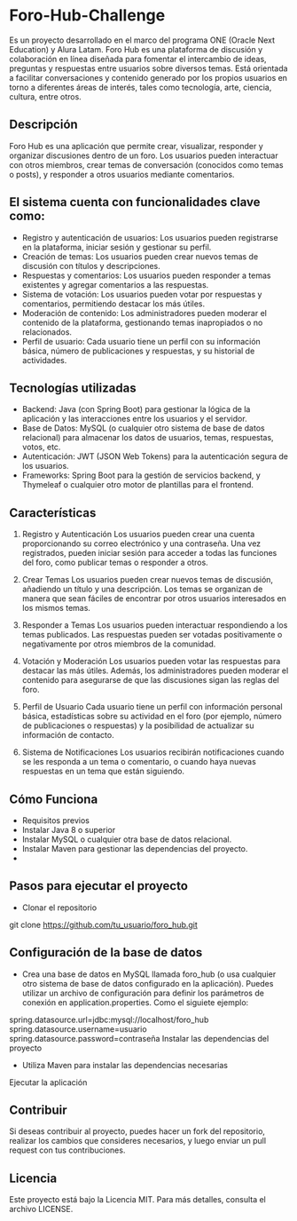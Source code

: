 # Foro-Hub-Challenge
Es un proyecto desarrollado en el marco del programa ONE (Oracle Next Education) y Alura Latam.
Foro Hub es una plataforma de discusión y colaboración en línea diseñada para fomentar el intercambio de ideas, preguntas y respuestas entre usuarios sobre diversos temas. Está orientada a facilitar conversaciones y contenido generado por los propios usuarios en torno a diferentes áreas de interés, tales como tecnología, arte, ciencia, cultura, entre otros.

## Descripción
Foro Hub es una aplicación que permite crear, visualizar, responder y organizar discusiones dentro de un foro. Los usuarios pueden interactuar con otros miembros, crear temas de conversación (conocidos como temas o posts), y responder a otros usuarios mediante comentarios.

## El sistema cuenta con funcionalidades clave como:

* Registro y autenticación de usuarios: Los usuarios pueden registrarse en la plataforma, iniciar sesión y gestionar su perfil.
* Creación de temas: Los usuarios pueden crear nuevos temas de discusión con títulos y descripciones.
* Respuestas y comentarios: Los usuarios pueden responder a temas existentes y agregar comentarios a las respuestas.
* Sistema de votación: Los usuarios pueden votar por respuestas y comentarios, permitiendo destacar los más útiles.
* Moderación de contenido: Los administradores pueden moderar el contenido de la plataforma, gestionando temas inapropiados o no relacionados.
* Perfil de usuario: Cada usuario tiene un perfil con su información básica, número de publicaciones y respuestas, y su historial de actividades.

## Tecnologías utilizadas

* Backend: Java (con Spring Boot) para gestionar la lógica de la aplicación y las interacciones entre los usuarios y el servidor.
* Base de Datos: MySQL (o cualquier otro sistema de base de datos relacional) para almacenar los datos de usuarios, temas, respuestas, votos, etc.
* Autenticación: JWT (JSON Web Tokens) para la autenticación segura de los usuarios.
* Frameworks: Spring Boot para la gestión de servicios backend, y Thymeleaf o cualquier otro motor de plantillas para el frontend.

## Características

1. Registro y Autenticación
Los usuarios pueden crear una cuenta proporcionando su correo electrónico y una contraseña. Una vez registrados, pueden iniciar sesión para acceder a todas las funciones del foro, como publicar temas o responder a otros.

2. Crear Temas
Los usuarios pueden crear nuevos temas de discusión, añadiendo un título y una descripción. Los temas se organizan de manera que sean fáciles de encontrar por otros usuarios interesados en los mismos temas.

3. Responder a Temas
Los usuarios pueden interactuar respondiendo a los temas publicados. Las respuestas pueden ser votadas positivamente o negativamente por otros miembros de la comunidad.

4. Votación y Moderación
Los usuarios pueden votar las respuestas para destacar las más útiles. Además, los administradores pueden moderar el contenido para asegurarse de que las discusiones sigan las reglas del foro.

5. Perfil de Usuario
Cada usuario tiene un perfil con información personal básica, estadísticas sobre su actividad en el foro (por ejemplo, número de publicaciones o respuestas) y la posibilidad de actualizar su información de contacto.

6. Sistema de Notificaciones
Los usuarios recibirán notificaciones cuando se les responda a un tema o comentario, o cuando haya nuevas respuestas en un tema que están siguiendo.

## Cómo Funciona
* Requisitos previos
* Instalar Java 8 o superior
* Instalar MySQL o cualquier otra base de datos relacional.
* Instalar Maven para gestionar las dependencias del proyecto.
* 
## Pasos para ejecutar el proyecto
* Clonar el repositorio

git clone https://github.com/tu_usuario/foro_hub.git

## Configuración de la base de datos

* Crea una base de datos en MySQL llamada foro_hub (o usa cualquier otro sistema de base de datos configurado en la aplicación). Puedes utilizar un archivo de configuración para definir los parámetros de conexión en application.properties. Como el siguiete ejemplo:

spring.datasource.url=jdbc:mysql://localhost/foro_hub
spring.datasource.username=usuario
spring.datasource.password=contraseña
Instalar las dependencias del proyecto

* Utiliza Maven para instalar las dependencias necesarias

Ejecutar la aplicación

## Contribuir
Si deseas contribuir al proyecto, puedes hacer un fork del repositorio, realizar los cambios que consideres necesarios, y luego enviar un pull request con tus contribuciones.

## Licencia
Este proyecto está bajo la Licencia MIT. Para más detalles, consulta el archivo LICENSE.
